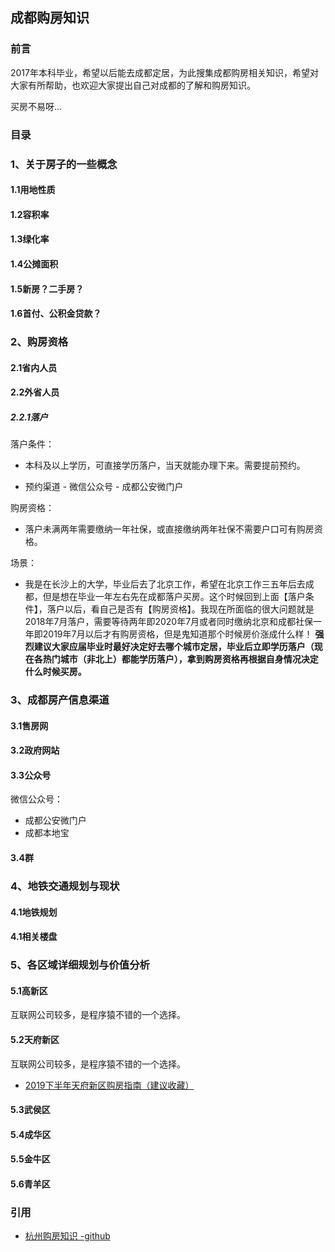 ## 成都购房知识

### 前言

2017年本科毕业，希望以后能去成都定居，为此搜集成都购房相关知识，希望对大家有所帮助，也欢迎大家提出自己对成都的了解和购房知识。

买房不易呀...

### 目录

### 1、关于房子的一些概念

#### 1.1用地性质
#### 1.2容积率
#### 1.3绿化率
#### 1.4公摊面积
#### 1.5新房？二手房？
#### 1.6首付、公积金贷款？

### 2、购房资格

#### 2.1省内人员

#### 2.2外省人员

##### 2.2.1落户

落户条件：

- 本科及以上学历，可直接学历落户，当天就能办理下来。需要提前预约。

- 预约渠道 - 微信公众号 - 成都公安微门户

购房资格：

- 落户未满两年需要缴纳一年社保，或直接缴纳两年社保不需要户口可有购房资格。

场景：

- 我是在长沙上的大学，毕业后去了北京工作，希望在北京工作三五年后去成都，但是想在毕业一年左右先在成都落户买房。这个时候回到上面【落户条件】，落户以后，看自己是否有【购房资格】。我现在所面临的很大问题就是 2018年7月落户，需要等待两年即2020年7月或者同时缴纳北京和成都社保一年即2019年7月以后才有购房资格，但是鬼知道那个时候房价涨成什么样！ **强烈建议大家应届毕业时最好决定好去哪个城市定居，毕业后立即学历落户（现在各热门城市（非北上）都能学历落户），拿到购房资格再根据自身情况决定什么时候买房。**



### 3、成都房产信息渠道

#### 3.1售房网
#### 3.2政府网站
#### 3.3公众号

微信公众号：

- 成都公安微门户
- 成都本地宝

#### 3.4群

### 4、地铁交通规划与现状

#### 4.1地铁规划
#### 4.1相关楼盘

### 5、各区域详细规划与价值分析

#### 5.1高新区

互联网公司较多，是程序猿不错的一个选择。

#### 5.2天府新区

互联网公司较多，是程序猿不错的一个选择。

- [2019下半年天府新区购房指南（建议收藏）](https://mp.weixin.qq.com/s/zgY_2ovd-_e1nK7S35KvTA)

#### 5.3武侯区
#### 5.4成华区
#### 5.5金牛区
#### 5.6青羊区

### 引用

- [杭州购房知识 -github](https://github.com/houshanren/hangzhou_house_knowledge)
